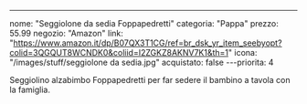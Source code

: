 ---
nome: "Seggiolone da sedia Foppapedretti"
categoria: "Pappa"
prezzo: 55.99
negozio: "Amazon"
link: "https://www.amazon.it/dp/B07QX3T1CG/ref=br_dsk_yr_item_seebyopt?colid=3QGQUT8WCNDK0&coliid=I2ZGKZ8AKNV7K1&th=1"
icona: "/images/stuff/seggiolone da sedia.jpg"
acquistato: false
---priorita: 4

Seggiolino alzabimbo Foppapedretti per far sedere il bambino a tavola con la famiglia.
